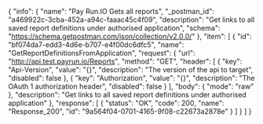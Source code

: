 {
  "info": {
    "name": "Pay Run.IO Gets all reports",
    "_postman_id": "a469922c-3cba-452a-a94c-faaac45c4f09",
    "description": "Get links to all saved report definitions under authorised application",
    "schema": "https://schema.getpostman.com/json/collection/v2.0.0/"
  },
  "item": [
    {
      "id": "bf074da7-edd3-4d6e-b707-e4f00dc6dfc5",
      "name": "GetReportDefinitionsFromApplication",
      "request": {
        "url": "http://api.test.payrun.io/Reports",
        "method": "GET",
        "header": [
          {
            "key": "Api-Version",
            "value": "{}",
            "description": "The version of the api to target",
            "disabled": false
          },
          {
            "key": "Authorization",
            "value": "{}",
            "description": "The OAuth 1 authorization header",
            "disabled": false
          }
        ],
        "body": {
          "mode": "raw"
        },
        "description": "Get links to all saved report definitions under authorised application"
      },
      "response": [
        {
          "status": "OK",
          "code": 200,
          "name": "Response_200",
          "id": "9a564f04-0701-4165-9f08-c22673a2878e"
        }
      ]
    }
  ]
}